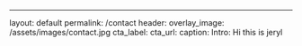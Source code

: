 ---
layout: default
permalink: /contact
header:
  overlay_image: /assets/images/contact.jpg
  cta_label: 
  cta_url: 
  caption: 
Intro:
  Hi this is jeryl
